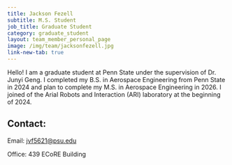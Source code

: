 ```yaml
---
title: Jackson Fezell
subtitle: M.S. Student
job_title: Graduate Student
category: graduate_student
layout: team_member_personal_page
image: /img/team/jacksonfezell.jpg
link-new-tab: true
---
```


Hello! I am a graduate student at Penn State under the supervision of Dr. Junyi Geng. I completed my B.S. in Aerospace Engineering
from Penn State in 2024 and plan to complete my M.S. in Aerospace Engineering in 2026. I joined of the Arial Robots and Interaction (ARI) laboratory at the beginning of 2024.

## Contact: ##

Email: [jvf5621@psu.edu](mailto:jvf5621@psu.edu)

Office: 439 ECoRE Building
